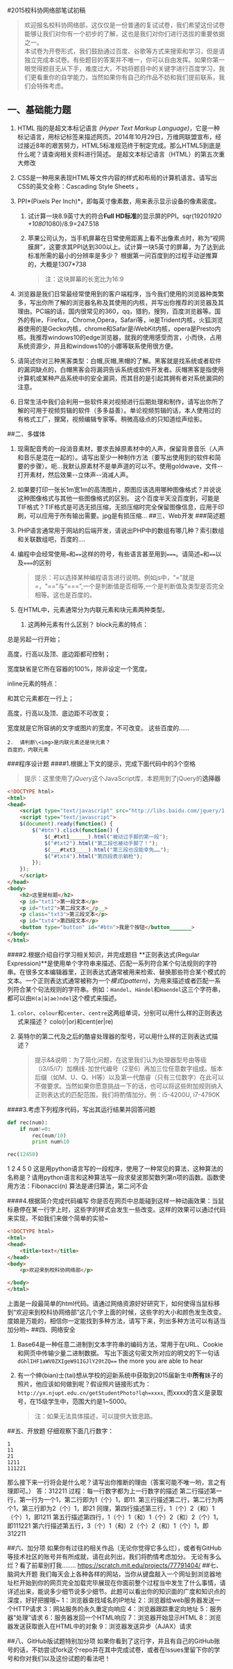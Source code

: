 #2015校科协网络部笔试初稿
>欢迎报名校科协网络部，这仅仅是一份普通的复试试卷，我们希望这份试卷能够让我们对你有一个初步的了解，这也是我们对你们进行选拔的重要依据之一。  
>本试卷为开卷形式，我们鼓励通过百度、谷歌等方式来搜索和学习，但是请独立完成本试卷。有些题目的答案并不唯一，你可以自由发挥。如果你第一眼觉得题目无从下手，难度过大，不妨将题目中的关键字进行百度学习，我们更看重你的自学能力，当然如果你有自己的作品不妨和我们提前联系，我们会特殊考虑。

## 一、基础能力题
1. HTML 指的是超文本标记语言 *(Hyper Text Markup Language)*，它是一种标记语言，用标记标签来描述网页。2014年10月29日，万维网联盟宣布，经过接近8年的艰苦努力，HTML5标准规范终于制定完成。那么HTML5到底是什么呢？请查询相关资料进行简述。
    是超文本标记语言（HTML）的第五次重大修改
2. CSS是一种用来表现HTML等文件内容的样式和布局的计算机语言。请写出CSS的英文全称：Cascading Style Sheets 。

3. PPI*(Pixels Per Inch)*，即每英寸像素数，用来表示显示设备的像素密度。
    1. 试计算一块8.9英寸大的符合**Full HD标准**的显示屏的PPI。sqr(1920*1920 +1080*1080)/8.9=247.518
    2. 苹果公司认为，当手机屏幕在日常使用距离上看不出像素点时，称为“视网膜屏”，这要求其PPI达到300以上。试计算一块5英寸的屏幕，为了达到此标准所需的最小的分辨率是多少？    根据第一问百度到的过程手动逆推算的，大概是1307*738

        >注：这块屏幕的长宽比为16:9

4. 浏览器是我们日常最经常使用到的客户端程序，当今我们使用的浏览器种类繁多，写出你所了解的浏览器名称及其使用的内核，并写出你推荐的浏览器及其理由。PC端的话，国内很常见的360，qq，猎豹，搜狗，百度浏览器等。国外的有ie，Firefox，Chrome,Opera，Safari等，ie是Trident内核，火狐浏览器使用的是Gecko内核，chrome和Safar是iWebKit内核，opera是Presto内核。我推荐windows10的edge浏览器，就我的使用感受而言，小而快，占用系统资源少，并且和windows10的小娜等联系使用很方便。

5. 请简述你对三种黑客类型：白帽,灰帽,黑帽的了解。黑客就是找系统或者软件的漏洞缺点的，白帽黑客会将漏洞告诉系统或软件开发者。灰帽黑客是指使用计算机或某种产品系统中的安全漏洞，而其目的是引起其拥有者对系统漏洞的注意。

6. 日常生活中我们会利用一些软件来对视频进行后期处理和制作，请写出你所了解的可用于视频剪辑的软件（多多益善）。单论视频剪辑的话，本人使用过的有格式工厂，狸窝，视频编辑专家等。稍微高级点的只知道绘声绘影。


##二、多媒体
1. 现需配音秀的一段消音素材，要求去掉原素材中的人声，保留背景音乐（人声和音乐是混在一起的）。请写出至少一种制作方法（要写出使用到的软件和简要的步骤）。呃...我默认原素材不是单声道的可以不。使用goldwave，文件--打开素材，然后效果--立体声--消减人声。

2. 如果要打印一张长1m宽1m的高清图片，原图应该选用哪种图像格式？并说说这种图像格式与其他一些图像格式的区别。
这个百度半天没百度到，可能是TIF格式？TIF格式是可选无损压缩，无损压缩时完全保留图像信息，应用于印刷，可以应用于所有输出需要。jpg是有损压缩...
##三、Web开发
###简述题
1. PHP语言通常用于网站的后端开发，请说出PHP中的数组有哪几种？索引数组和关联数组吧，百度的....

2. 编程中会经常使用`=`和`==`这样的符号，有些语言甚至用到`===`。请简述`=`和`==`以及`===`的区别
    >提示：可以选择某种编程语言进行说明。例如js中，“=”就是=，“==”与“===”,一个是判断值是否相等,一个是判断值及类型是否完全相等。这也是百度的。

3. 在HTML中，元素通常分为内联元素和块元素两种类型。
    1.  这两种元素有什么区别？
block元素的特点：

总是另起一行开始；

高度，行高以及顶、底边距都可控制；

宽度缺省是它所在容器的100%，除非设定一个宽度。

 

inline元素的特点：

和其它元素都在一行上；

高度，行高以及顶、底边距不可改变；

宽度就是它所容纳的文字或图片的宽度，不可改变。
这些百度的......

 

    2.  请判断\<img>是内联元素还是块元素？
    百度的，内联元素

###程序设计题
####1.根据上下文的提示，完成下面代码中的3个空格
>提示：这里使用了*jQuery*这个JavaScript库，本题用到了jQuery的**选择器**

```html
<!DOCTYPE html>
<html>
<head>
    <script type="text/javascript" src="http://libs.baidu.com/jquery/1.11.1/jquery.min.js"></script>
    <script type="text/javascript">
    $(document).ready(function() {
        $("#btn").click(function() {
            $(_#txt1______).html("被动过手脚的第一段");
            $("#txt2").html("第二段也被动手脚了！");
            $(___#txt3____).html("第三段也没能幸免……");
            $("#txt4").html("第四段表示躺枪");
        });
    });
    </script>
</head>
<body>
    <h2>这里是标题</h2>
    <p id="txt1">第一段文本</p>
    <p id="txt2">第二段文本<_/p__>
    <p class="txt3">第三段文本</p>
    <p id="txt4">第四段文本</p>
    <button type="button" id="#btn">我是个按钮</button_______>
</body>
</html>
```

####2.根据介绍自行学习相关知识，并完成题目
**正则表达式(Regular Expression)**是使用单个字符串来描述、匹配一系列符合某个句法规则的字符串。在很多文本编辑器里，正则表达式通常被用来检索、替换那些符合某个模式的文本。一个正则表达式通常被称为一个*模式(pattern)*，为用来描述或者匹配一系列符合某个句法规则的字符串。例如：`Handel`、`Händel`和`Haendel`这三个字符串，都可以由`H(a|ä|ae)ndel`这个模式来描述。

1.  `color`、`colour`和`center`、`centre`这两组单词，分别可以用什么样的正则表达式来描述？
colo(r|or)和cent(er|re)

2.  英特尔的第二代及之后的酷睿处理器的型号，可以用什么样的正则表达式描述？

    >提示&&说明：为了简化问题，在这里我们认为处理器型号由等级（i3/i5/i7）加横线`-`加世代编号（2至6）再加三位任意数字组成。版本后缀（如M、U、Q、H等）以及第一代酷睿（只有三位数字）在此可以不做要求。当然如果你愿意挑战一下的话，也可以将这些附加规则纳入正则表达式的匹配范围，我们将酌情加分。例：i5-4200U, i7-4790K

####3.考虑下列程序代码，写出其运行结果并回答问题
```python
def rec(num):
    if num!=0:
        rec(num/10)
        print num%10

rec(12450)
```
1
2
4
5
0
这是用python语言写的一段程序，使用了一种常见的算法，这种算法的名称是？请用python语言和这种算法写一段求斐波那契数列第n项的函数。函数使用方法：Fibonacci(n)
算法是递归算法，第二问不会

####4.根据简介完成代码编写
你是否在网页中总能碰到这样一种动画效果：当鼠标悬停在某一行字上时，这些字的样式会发生一些改变。这样的效果可以通过代码来实现，不如我们来做个简单的实验~

```html
<!DOCTYPE html>
<html>
<head>
    <title>text</title>
</head>
<body>
    <p>欢迎来到校科协网络部</p>

</body>
</html> 
```

上面是一段最简单的html代码。请通过网络资源好好研究下，如何使得当鼠标移到“欢迎来到校科协网络部”这几个字上面的时候，这些字的大小和颜色发生改变。度娘是万能的，相信你一定能找到多种方法，请写下来，列出多种方法可以有适当加分哟~
##四、网络安全

1. Base64是一种任意二进制到文本字符串的编码方法，常用于在URL、Cookie和网页中传输少量二进制数据。
写出下面这句密文所对应的明文的下一句话  
`dGhlIHF1aWV0ZXIgeW91IGJlY29tZQ==`
the more you are able to hear

2. 有一个绅(bian)士(tai)想从学校的迎新系统中获取到2015届新生中**所有**妹子的照片，他应该如何做到呢？假设照片链接形式为：`http://yx.njupt.edu.cn/getStudentPhoto?lqh=xxxx`, 而xxxx的含义是录取号，在15级学生中，范围大约是1~5000。
    >注：如果无法具体描述，可以提供大致思路。

##五、开放题
仔细观察下面几行数字：
```
1
11
21
1211
111221
```

那么接下来一行将会是什么呢？请写出你推断的理由（答案可能不唯一哟，言之有理即可。）
答：312211 
过程：每一行数字都为上一行数字的描述
第二行描述第一行，第一行为一个1，第二行即为1（个）1，即11.
第三行描述第二行，第二行为两个1，第三行即为2（个）1，即21
同理，第四行描述第三行，1（个）2（和）1（个）1，即1211
第五行描述第四行，1（个）1（和）1（个）2（和）2（个）1，即111221
第六行描述第五行，3（个）1（和）2（个）2（和）1（个）1，即312211

##六、加分项
如果你有过往的相关作品（无论你觉得它多么烂），或者有GitHub等技术社区的账号并有所成就，请在此列出，我们将酌情考虑加分。
无论有多么烂？看了前辈别打我........        https://scratch.mit.edu/projects/77791404/
##七、脑洞大开题
我们每天会上各种各样的网站，当你从键盘敲入一个网址到浏览器地址栏开始到你的网页完全加载完毕展现在你面前整个过程当中发生了什么事情，请详述出来，能说多少细节说多少细节。此题可以看出你的知识面的广度和知识点的深度，好好把握哦~ 
1：浏览器查找域名的IP地址
2：浏览器给web服务器发送一个HTTP请求
3：网站服务的永久重定向响应
4：浏览器跟踪重定向地址
5：服务器“处理”请求
6：服务器发回一个HTML响应
7：浏览器开始显示HTML
8：浏览器发送获取嵌入在HTML中的对象
9：浏览器发送异步（AJAX）请求

##八、GitHub版试题特别加分项
如果你看到了这行字，并且有自己的GitHub账号的话，不妨尝试fork这个repo并在其中完成试卷，或者在Issues里留下你的学号和你对我们以及这份试题的看法吧！
